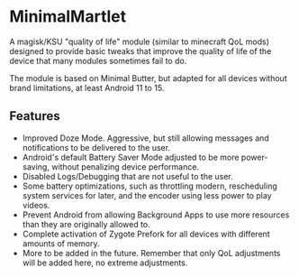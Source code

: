 # MinimalMartlet
A magisk/KSU "quality of life" module (similar to minecraft QoL mods) designed to provide basic tweaks that improve the quality of life of the device that many modules sometimes fail to do.

The module is based on Minimal Butter, but adapted for all devices without brand limitations, at least Android 11 to 15.

## Features
- Improved Doze Mode. Aggressive, but still allowing messages and notifications to be delivered to the user.
- Android's default Battery Saver Mode adjusted to be more power-saving, without penalizing device performance.
- Disabled Logs/Debugging that are not useful to the user.
- Some battery optimizations, such as throttling modern, rescheduling system services for later, and the encoder using less power to play videos.
- Prevent Android from allowing Background Apps to use more resources than they are originally allowed to.
- Complete activation of Zygote Prefork for all devices with different amounts of memory.
- More to be added in the future. Remember that only QoL adjustments will be added here, no extreme adjustments.
